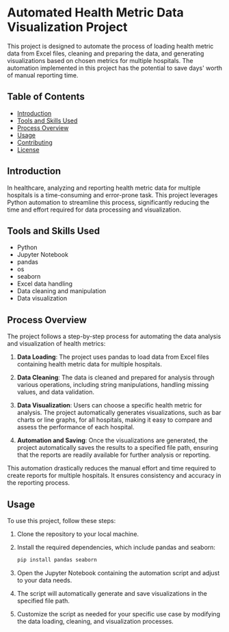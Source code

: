 # Automated Health Metric Data Visualization Project

This project is designed to automate the process of loading health metric data from Excel files, cleaning and preparing the data, and generating visualizations based on chosen metrics for multiple hospitals. The automation implemented in this project has the potential to save days' worth of manual reporting time.

## Table of Contents

- [Introduction](#introduction)
- [Tools and Skills Used](#tools-and-skills-used)
- [Process Overview](#process-overview)
- [Usage](#usage)
- [Contributing](#contributing)
- [License](#license)

## Introduction

In healthcare, analyzing and reporting health metric data for multiple hospitals is a time-consuming and error-prone task. This project leverages Python automation to streamline this process, significantly reducing the time and effort required for data processing and visualization.

## Tools and Skills Used

- Python
- Jupyter Notebook
- pandas
- os
- seaborn
- Excel data handling
- Data cleaning and manipulation
- Data visualization

## Process Overview

The project follows a step-by-step process for automating the data analysis and visualization of health metrics:

1. **Data Loading**: The project uses pandas to load data from Excel files containing health metric data for multiple hospitals.

2. **Data Cleaning**: The data is cleaned and prepared for analysis through various operations, including string manipulations, handling missing values, and data validation.

3. **Data Visualization**: Users can choose a specific health metric for analysis. The project automatically generates visualizations, such as bar charts or line graphs, for all hospitals, making it easy to compare and assess the performance of each hospital.

4. **Automation and Saving**: Once the visualizations are generated, the project automatically saves the results to a specified file path, ensuring that the reports are readily available for further analysis or reporting.

This automation drastically reduces the manual effort and time required to create reports for multiple hospitals. It ensures consistency and accuracy in the reporting process.

## Usage

To use this project, follow these steps:

1. Clone the repository to your local machine.

2. Install the required dependencies, which include pandas and seaborn:

   ```bash
   pip install pandas seaborn
   ```

3. Open the Jupyter Notebook containing the automation script and adjust to your data needs.

4. The script will automatically generate and save visualizations in the specified file path.

5. Customize the script as needed for your specific use case by modifying the data loading, cleaning, and visualization processes.
